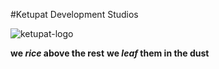 #Ketupat Development Studios

![ketupat-logo](http://i.imgur.com/8ztIJ1G.png)

**we *rice* above the rest**
**we *leaf* them in the dust**

